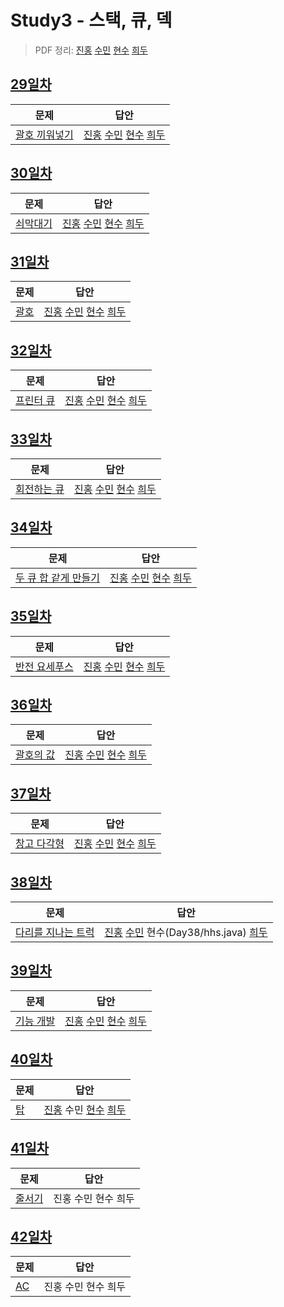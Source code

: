 # Study3 - 스택, 큐, 덱
> PDF 정리: [진홍](self_study/kjh.pdf) [수민](self_study/ysm.pdf) [현수](self_study/hhs.pdf) [희두](self_study/jhd.pdf)

## [29일차](Day29)

| 문제                 | 답안                |
| -------------------- | ------------------- |
| [괄호 끼워넣기](https://www.acmicpc.net/problem/11899) | [진홍](Day29/kjh.kt) [수민](Day29/ysm.cpp) [현수](Day29/hhs.java) [희두](Day29/jhd.cpp) |


## [30일차](Day30)

| 문제                 | 답안                |
| -------------------- | ------------------- |
| [쇠막대기](https://www.acmicpc.net/problem/10799) | [진홍](Day30/kjh.kt) [수민](Day30/ysm.cpp) [현수](Day30/hhs.java) [희두](Day30/jhd.cpp) |

## [31일차](Day31)

| 문제                 | 답안                |
| -------------------- | ------------------- |
| [괄호](https://www.acmicpc.net/problem/9012) | [진홍](Day31/kjh.kt) [수민](Day31/ysm.cpp) [현수](Day31/hhs.java) [희두](Day31/jhd.cpp) |

## [32일차](Day32)

| 문제                 | 답안                |
| -------------------- | ------------------- |
| [프린터 큐](https://www.acmicpc.net/problem/1966) | [진홍](Day32/kjh.kt) [수민](Day32/ysm.cpp) [현수](Day32/hhs.java) [희두](Day32/jhd.cpp) |


## [33일차](Day33)

| 문제                 | 답안                |
| -------------------- | ------------------- |
| [회전하는 큐](https://www.acmicpc.net/problem/1021) | [진홍](Day33/kjh.kt) [수민](Day33/ysm.cpp) [현수](Day33/hhs.java) [희두](Day33/jhd.cpp) |

## [34일차](Day34)

| 문제                 | 답안                |
| -------------------- | ------------------- |
| [두 큐 합 같게 만들기](https://school.programmers.co.kr/learn/courses/30/lessons/118667) | [진홍](kjh.java) [수민](Day34/ysm.cpp) [현수](Day34/hhs.java) [희두](Day34/jhd.cpp) |

## [35일차](Day35)

| 문제                 | 답안                |
| -------------------- | ------------------- |
| [반전 요세푸스](https://www.acmicpc.net/problem/20301) | [진홍](Day35/kjh.kt) [수민](Day35/ysm.cpp) [현수](Day35/hhs.java) [희두](Day35/jhd.cpp) |

## [36일차](Day36)

| 문제                 | 답안                |
| -------------------- | ------------------- |
| [괄호의 값](https://www.acmicpc.net/problem/2504) | [진홍](Day36/kjh.kt) [수민](Day36/ysm.cpp) [현수](Day36/hhs.java) [희두](Day36/jhd.cpp) |

## [37일차](Day37)

| 문제                 | 답안                |
| -------------------- | ------------------- |
| [창고 다각형](https://www.acmicpc.net/problem/2304) | [진홍](Day37/kjh.kt) [수민](Day37/ysm.cpp) [현수](Day37/hhs.java) [희두](Day37/jhd.cpp) |

## [38일차](Day38)

| 문제                 | 답안                |
| -------------------- | ------------------- |
| [다리를 지나는 트럭](https://school.programmers.co.kr/learn/courses/30/lessons/42583) | [진홍](Day38/kjh.kt) [수민](Day38/ysm.cpp) 현수(Day38/hhs.java) [희두](Day38/jhd.cpp) |

## [39일차](Day39)

| 문제                 | 답안                |
| -------------------- | ------------------- |
| [기능 개발](https://school.programmers.co.kr/learn/courses/30/lessons/42586) | [진홍](Day39/kjh.kt) [수민](Day39/ysm.cpp) [현수](Day39/hhs.java) [희두](Day39/jhd.cpp) |

## [40일차](Day40)

| 문제                 | 답안                |
| -------------------- | ------------------- |
| [탑](https://www.acmicpc.net/problem/2493) | [진홍](Day40/kjh.kt) 수민 [현수](Day40/hhs.java) [희두](Day40/jhd.cpp) |

## [41일차](Day41)

| 문제                 | 답안                |
| -------------------- | ------------------- |
| [줄서기](https://www.acmicpc.net/problem/17178) | 진홍 수민 현수 희두 |

## [42일차](Day42)

| 문제                 | 답안                |
| -------------------- | ------------------- |
| [AC](https://www.acmicpc.net/problem/5430) | 진홍 수민 현수 희두 |
